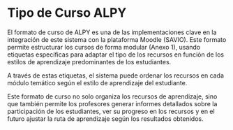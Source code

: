 # Tipo de Curso ALPY

El formato de curso de ALPY es una de las implementaciones clave en la integración de este sistema con la plataforma Moodle (SAVIO). Este formato permite estructurar los cursos de forma modular (Anexo 1), usando etiquetas específicas para adaptar el tipo de los recursos en función de los estilos de aprendizaje predominantes de los estudiantes. 

A través de estas etiquetas, el sistema puede ordenar los recursos en cada módulo temático según el estilo de aprendizaje del estudiante.

Este formato de curso no solo organiza los recursos de aprendizaje, sino que también permite los profesores generar informes detallados sobre la participación de los estudiantes, ver su progreso en los recursos y en el futuro ajustar la ruta de aprendizaje según los resultados obtenidos.
